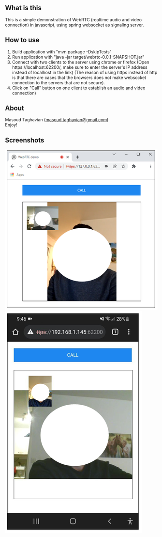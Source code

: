 ## What is this
This is a simple demonstration of WebRTC (realtime audio and video connection) in javascript, using spring websocket as signaling server.
  
## How to use
1. Build application with "mvn package -DskipTests"
2. Run application with "java -jar target/webrtc-0.0.1-SNAPSHOT.jar"
3. Connect with two clients to the server using chrome or firefox (Open https://localhost:62200/, make sure to enter the server's IP address instead of localhost in the link) (The reason of using https instead of http is that there are cases that the browsers does not make websocket connection to the servers that are not secure).
4. Click on "Call" button on one client to establish an audio and video connection)

## About
Masoud Taghavian (masoud.taghavian@gmail.com)  
Enjoy!

## Screenshots
![screenshot1](images/pc.png "PC client")
![screenshot2](images/cell.png "Cell Phone client")
